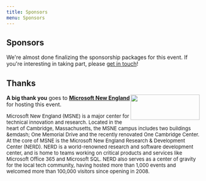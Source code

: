 ```yaml
---
title: Sponsors
menu: Sponsors
---
```


## Sponsors

We're almost done finalizing the sponsorship packages for this event. If you're interesting in taking part, please [get in touch](mailto:2015-boston-sponsorship@dynamicinfradays.org)!

## Thanks

<img src="http://microsoftnewengland.com/eventmanager/img/MSFT_logo_rgb_C-Gray_D.png" width="180" height="66" style="margin-left:auto;margin-right:auto;float:right">

**A big thank you** goes to **[Microsoft New England](http://microsoftnewengland.com/about)** for hosting this event.

<span style="font-size: small;">Microsoft New England (MSNE) is a major center for technical innovation and research. Located in the heart of Cambridge, Massachusetts, the MSNE campus includes two buildings &emdash; One Memorial Drive and the recently renovated One Cambridge Center. At the core of MSNE is the Microsoft New England Research & Development Center (NERD). NERD is a world-renowned research and software development center, and is home to teams working on critical products and services like Microsoft Office 365 and Microsoft SQL. NERD also serves as a center of gravity for the local tech community, having hosted more than 1,000 events and welcomed more than 100,000 visitors since opening in 2008.</span>